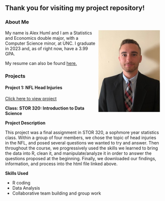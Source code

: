 ## Thank you for visiting my project repository!

### About Me

<img align="right" width="200" src="IMG_5118.jpg">

My name is Alex Huml and I am a Statistics and Economics double major, with a Computer Science minor, at UNC. I graduate in 2023 and, as of right now, have a 3.99 GPA.  

My resume can also be found 
<a href="resume_1-8-2023.pdf" title="ACHumlResume">here.</a>

### Projects

#### Project 1: NFL Head Injuries
<a href="Final_Report_Template.html" title="STOR320 Final Project">Click here to view project</a>

**Class: STOR 320: Introduction to Data Science**

**Project Description** 

This project was a final assignment in STOR 320, a sophmore year statistics class. Within a group of four members, we chose the topic of head injuries in the NFL, and posed several questions we wanted to try and answer. Then throughout the course, we progressively used the skills we learned to bring the data into R, clean it, and manipulate/analyze it in order to answer the questions proposed at the beginning. Finally, we downloaded our findings, information, and process into the html file linked above.

**Skills Used** 

- R coding
- Data Analysis
- Collaborative team building and group work
